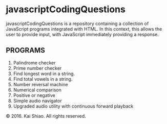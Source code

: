 <h1>javascriptCodingQuestions</h1>

<p>javascriptCodingQuestions is a repository containing a collection of JavaScript programs integrated with HTML. In this context, this allows the user to 
provide input, with JavaScript immediately providing a response.</p>

<h2>PROGRAMS</h2>
<ol>
	<li>Palindrome checker</li>
	<li>Prime number checker</li>
	<li>Find longest word in a string.</li>
	<li>Find total vowels in a string.</li>
	<li>Number reversal machine</li>
	<li>Numerical comparison</li>
	<li>Positive or negative</li>
	<li>Simple audio navigator</li>
	<li>Upgraded audio utility with continuous forward playback</li>
</ol>

<footer>&copy; 2016. Kai Shiao. All rights reserved.</footer>